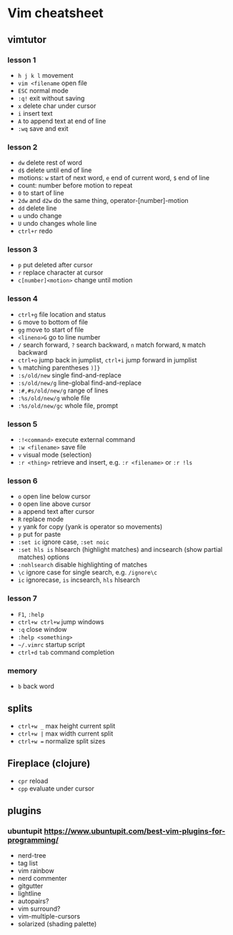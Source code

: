# Vim cheatsheet

## vimtutor
### lesson 1
- `h j k l` movement
- `vim <filename` open file
- `ESC` normal mode
- `:q!` exit without saving
- `x` delete char under cursor
- `i` insert text
- `A` to append text at end of line
- `:wq` save and exit

### lesson 2
- `dw` delete rest of word
- `d$` delete until end of line
- motions: `w` start of next word, `e` end of current word, `$` end of line
- count: number before motion to repeat
- `0` to start of line
- `2dw` and `d2w` do the same thing, operator-[number]-motion
- `dd` delete line
- `u` undo change
- `U` undo changes whole line
- `ctrl+r` redo

### lesson 3
- `p` put deleted after cursor
- `r` replace character at cursor
- `c[number]<motion>` change until motion

### lesson 4
- `ctrl+g` file location and status
- `G` move to bottom of file
- `gg` move to start of file
- `<lineno>G` go to line number
- `/` search forward, `?` search backward, `n` match forward, `N` match backward
- `ctrl+o` jump back in jumplist, `ctrl+i` jump forward in jumplist
- `%` matching parentheses `)]}`
- `:s/old/new` single find-and-replace
- `:s/old/new/g` line-global find-and-replace
- `:#,#s/old/new/g` range of lines
- `:%s/old/new/g` whole file
- `:%s/old/new/gc` whole file, prompt

### lesson 5
- `:!<command>` execute external command
- `:w <filename>` save file
- `v` visual mode (selection)
- `:r <thing>` retrieve and insert, e.g. `:r <filename>` or `:r !ls`

### lesson 6
- `o` open line below cursor
- `O` open line above cursor
- `a` append text after cursor
- `R` replace mode
- `y` yank for copy (yank is operator so movements)
- `p` put for paste
- `:set ic` ignore case, `:set noic`
- `:set hls is` hlsearch (highlight matches) and incsearch (show partial matches) options
- `:nohlsearch` disable highlighting of matches
- `\c` ignore case for single search, e.g. `/ignore\c`
- `ic` ignorecase, `is` incsearch, `hls` hlsearch


### lesson 7
- `F1`, `:help`
- `ctrl+w ctrl+w` jump windows
- `:q` close window
- `:help <something>`
- `~/.vimrc` startup script
- `ctrl+d` `tab` command completion

### memory
- `b` back word


## splits
- `ctrl+w _` max height current split
- `ctrl+w |` max width current split
- `ctrl+w =` normalize split sizes

## Fireplace (clojure)
- `cpr` reload
- `cpp` evaluate under cursor

## plugins
### ubuntupit https://www.ubuntupit.com/best-vim-plugins-for-programming/
- nerd-tree
- tag list
- vim rainbow
- nerd commenter
- gitgutter
- lightline
- autopairs?
- vim surround?
- vim-multiple-cursors
- solarized (shading palette)